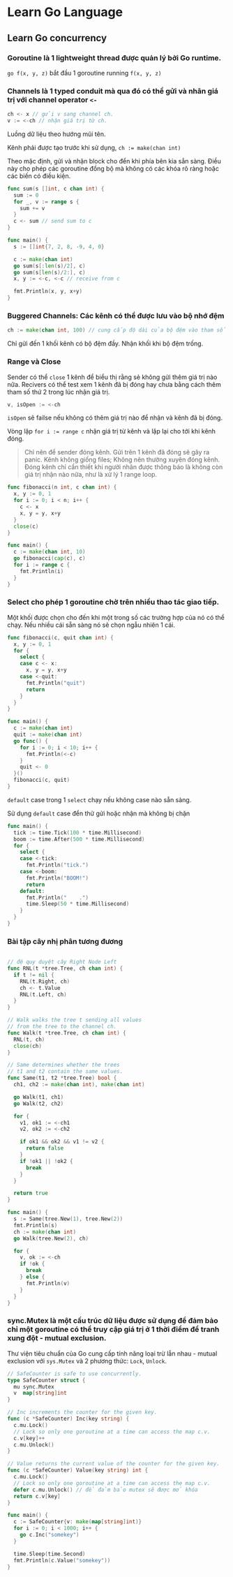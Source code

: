 # Learn Go Language

## Learn Go concurrency

### Goroutine là 1 lightweight thread được quản lý bởi Go runtime.

`go f(x, y, z)` bắt đầu 1 goroutine running `f(x, y, z)`

### Channels là 1 typed conduit mà qua đó có thể gửi và nhân giá trị với channel operator `<-`

``` go
ch <- x // gửi v sang channel ch.
v := <-ch // nhận giá trị từ ch.
```

Luồng dữ liệu theo hướng mũi tên.

Kênh phải được tạo trước khi sử dụng, `ch := make(chan int)`

Theo mặc định, gửi và nhận block cho đển khi phía bên kia sẳn sàng. Điều này cho phép các goroutine đồng bộ mà không có các khóa rõ ràng hoặc các biến có điều kiện.

```Go
func sum(s []int, c chan int) {
  sum := 0
  for _, v := range s {
    sum += v
  }
  c <- sum // send sum to c
}

func main() {
  s := []int{7, 2, 8, -9, 4, 0}

  c := make(chan int)
  go sum(s[:len(s)/2], c)
  go sum(s[len(s)/2:], c)
  x, y := <-c, <-c // receive from c

  fmt.Println(x, y, x+y)
}
```

### Buggered Channels: Các kênh có thể được lưu vào bộ nhớ đệm

```Go
ch := make(chan int, 100) // cung cấp độ dài của bộ đệm vào tham số thứ 2
```

Chỉ gửi đến 1 khối kênh có bộ đệm đầy. Nhận khối khi bộ đệm trống.

### Range và Close

Sender có thể `close` 1 kênh để biểu thị rằng sẻ không gửi thêm giá trị nào nữa. Recivers có thể test xem 1 kênh đã bị đóng hay chưa bằng cách thêm tham số thứ 2 trong lúc nhận giá trị. 

```Go
v, isOpen := <-ch
```

`isOpen` sẽ failse nếu không có thêm giá trị nào để nhận và kênh đã bị đóng.

Vòng lặp `for i := range c` nhận giá trị từ kênh và lặp lại cho tới khi kênh đóng.

> Chỉ nên để sender đóng kênh. Gửi trên 1 kênh đã đóng sẽ gây ra panic.
> Kênh không giống files; Không nên thường xuyên đóng kênh. Đóng kênh chỉ cần thiết khi người nhân được thông báo là không còn giá trị nhận nào nữa, như là xử lý 1 range loop.

```Go
func fibonacci(n int, c chan int) {
  x, y := 0, 1
  for i := 0; i < n; i++ {
    c <- x
    x, y = y, x+y
  }
  close(c)
}

func main() {
  c := make(chan int, 10)
  go fibonacci(cap(c), c)
  for i := range c {
    fmt.Println(i)
  }
}
```

### Select cho phép 1 goroutine chờ trên nhiều thao tác giao tiếp.

Một khối được chọn cho đến khi một trong số các trường hợp của nó có thể chạy. Nếu nhiều cái sẵn sàng nó sẽ chọn ngẫu nhiên 1 cái.

```Go
func fibonacci(c, quit chan int) {
  x, y := 0, 1
  for {
    select {
    case c <- x:
      x, y = y, x+y
    case <-quit:
      fmt.Println("quit")
      return
    }
  }
}

func main() {
  c := make(chan int)
  quit := make(chan int)
  go func() {
    for i := 0; i < 10; i++ {
      fmt.Println(<-c)
    }
    quit <- 0
  }()
  fibonacci(c, quit)
}
```

`default` case trong 1 `select` chạy nếu không case nào sẵn sàng.

Sử dụng `default` case đển thử gửi hoặc nhận mà không bị chặn

```Go
func main() {
  tick := time.Tick(100 * time.Millisecond)
  boom := time.After(500 * time.Millisecond)
  for {
    select {
    case <-tick:
      fmt.Println("tick.")
    case <-boom:
      fmt.Println("BOOM!")
      return
    default:
      fmt.Println("    .")
      time.Sleep(50 * time.Millisecond)
    }
  }
}
```

### Bài tập cây nhị phân tương đương

```Go

// đệ quy duyệt cây Right Node Left
func RNL(t *tree.Tree, ch chan int) {
  if t != nil {
    RNL(t.Right, ch)
    ch <- t.Value
    RNL(t.Left, ch)
  }
}

// Walk walks the tree t sending all values
// from the tree to the channel ch.
func Walk(t *tree.Tree, ch chan int) {
  RNL(t, ch)
  close(ch)
}

// Same determines whether the trees
// t1 and t2 contain the same values.
func Same(t1, t2 *tree.Tree) bool {
  ch1, ch2 := make(chan int), make(chan int)

  go Walk(t1, ch1)
  go Walk(t2, ch2)

  for {
    v1, ok1 := <-ch1
    v2, ok2 := <-ch2

    if ok1 && ok2 && v1 != v2 {
      return false
    }
    if !ok1 || !ok2 {
      break
    }
  }

  return true
}

func main() {
  s := Same(tree.New(1), tree.New(2))
  fmt.Println(s)
  ch := make(chan int)
  go Walk(tree.New(2), ch)

  for {
    v, ok := <-ch
    if !ok {
      break
    } else {
      fmt.Println(v)
    }
  }
}
```

### sync.Mutex là một cấu trúc dữ liệu được sử dụng để đảm bảo chỉ một goroutine có thể truy cập giá trị ở 1 thời điểm để tranh xung đột - mutual exclusion.

Thư viện tiêu chuẩn của Go cung cấp tính năng loại trừ lẫn nhau - mutual exclusion với `sys.Mutex` và 2 phương thức: `Lock`, `Unlock`.

```Go
// SafeCounter is safe to use concurrently.
type SafeCounter struct {
  mu sync.Mutex
  v  map[string]int
}

// Inc increments the counter for the given key.
func (c *SafeCounter) Inc(key string) {
  c.mu.Lock()
  // Lock so only one goroutine at a time can access the map c.v.
  c.v[key]++
  c.mu.Unlock()
}

// Value returns the current value of the counter for the given key.
func (c *SafeCounter) Value(key string) int {
  c.mu.Lock()
  // Lock so only one goroutine at a time can access the map c.v.
  defer c.mu.Unlock() // để đảm bảo mutex sẽ được mở khóa
  return c.v[key]
}

func main() {
  c := SafeCounter{v: make(map[string]int)}
  for i := 0; i < 1000; i++ {
    go c.Inc("somekey")
  }

  time.Sleep(time.Second)
  fmt.Println(c.Value("somekey"))
}
```

